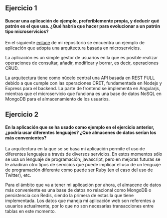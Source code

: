 ## Ejercicio 1 

#### Buscar una aplicación de ejemplo, preferiblemente propia, y deducir qué patrón es el que usa. ¿Qué habría que hacer para evolucionar a un patrón tipo microservicios?

En el siguiente [enlace](https://github.com/jmanday/MEAN/tree/master/Proyecto2) de mi repositorio se encuentra un ejemplo de aplicación que adopta una arquitectura basada en microservicios.

La aplicación es un simple gestor de usuarios en la que es posible realizar operaciones de consultar, añadir, modificar y borrar, es decir, operaciones CRUD.

La arquitectura tiene como núcelo central una API basada en REST FULL debido a que cumple con las operaciones CRET, fundamentada en Nodejs y Express para el backend. La parte de frontend se implementa en Angularjs, mientras que el microservicio que funciona es una base de datos NoSQL en MongoDB para el almacenamiento de los usuarios.  


## Ejercicio 2

#### En la aplicación que se ha usado como ejemplo en el ejercicio anterior, ¿podría usar diferentes lenguajes? ¿Qué almacenes de datos serían los más convenientes?

La arquitectura en la que se se basa mi aplicación permite el uso de diferentes lenguajes a través de diversos servicios. En estos momentos sólo se usa un lenguaje de programación; javascript, pero en mejoras futuras se le añadiran otro tipos de servicios que puede implicar el uso de un lenguaje de programación diferente como puede ser Ruby (en el caso del uso de Twitter), etc.  

Para el ámbito que va a tener mi aplicación por ahora, el almacene de datos más conveniente es una base de datos no relacional como MongoDB o persistencia con Redis, siendo la primera de estas la que tiene implementada. Los datos que maneja mi aplicación web son referentes a usuarios actualmente, por lo que no son necesarias transacciones entre tablas en este momento.
